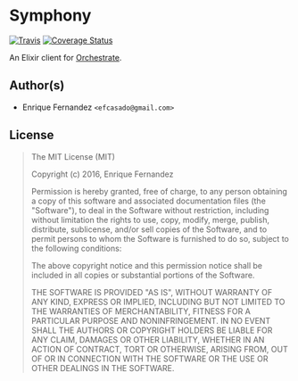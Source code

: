 # Symphony
[![Travis](https://img.shields.io/travis/efcasado/symphony.svg?style=flat-square)](https://travis-ci.org/efcasado/symphony)
[![Coverage Status](https://coveralls.io/repos/github/efcasado/symphony/badge.svg?branch=master)](https://coveralls.io/github/efcasado/symphony?branch=master)

An Elixir client for [Orchestrate](https://orchestrate.io/).


## Author(s)
- Enrique Fernandez `<efcasado@gmail.com>`


## License

> The MIT License (MIT)
>
> Copyright (c) 2016, Enrique Fernandez
>
> Permission is hereby granted, free of charge, to any person obtaining a copy
> of this software and associated documentation files (the "Software"), to deal
> in the Software without restriction, including without limitation the rights
> to use, copy, modify, merge, publish, distribute, sublicense, and/or sell
> copies of the Software, and to permit persons to whom the Software is
> furnished to do so, subject to the following conditions:
>
> The above copyright notice and this permission notice shall be included in
> all copies or substantial portions of the Software.
>
> THE SOFTWARE IS PROVIDED "AS IS", WITHOUT WARRANTY OF ANY KIND, EXPRESS OR
> IMPLIED, INCLUDING BUT NOT LIMITED TO THE WARRANTIES OF MERCHANTABILITY,
> FITNESS FOR A PARTICULAR PURPOSE AND NONINFRINGEMENT. IN NO EVENT SHALL THE
> AUTHORS OR COPYRIGHT HOLDERS BE LIABLE FOR ANY CLAIM, DAMAGES OR OTHER
> LIABILITY, WHETHER IN AN ACTION OF CONTRACT, TORT OR OTHERWISE, ARISING FROM,
> OUT OF OR IN CONNECTION WITH THE SOFTWARE OR THE USE OR OTHER DEALINGS IN
> THE SOFTWARE.
